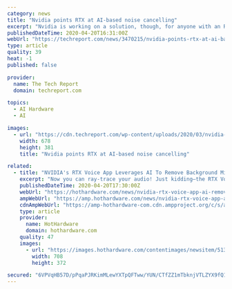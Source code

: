 ```yaml
---
category: news
title: "Nvidia points RTX at AI-based noise cancelling"
excerpt: "Nvidia is working on a solution, though, for anyone with an RTX GPU, called RTX Voice. Nvidia has released a new software plugin called Nvidia RTX Voice; it uses Nvidia RTX GPUs and the AI capabilities they offer to remove background noise from voice chat. Nvidia RTX Voice is beta software available for download from Nvidia right now at the ..."
publishedDateTime: 2020-04-20T16:31:00Z
webUrl: "https://techreport.com/news/3470215/nvidia-points-rtx-at-ai-based-noise-cancelling/"
type: article
quality: 39
heat: -1
published: false

provider:
  name: The Tech Report
  domain: techreport.com

topics:
  - AI Hardware
  - AI

images:
  - url: "https://cdn.techreport.com/wp-content/uploads/2020/03/nvidia-logo-gtc-canceled.jpg"
    width: 678
    height: 381
    title: "Nvidia points RTX at AI-based noise cancelling"

related:
  - title: "NVIDIA's RTX Voice App Leverages AI To Remove Background Mic Noise, Here's How To Enable It"
    excerpt: "Now you can ray-trace your audio! Just kidding—the RTX Voice app does not actually ray-trace anything, but it does leverage the AI capabilities of Turing to suppress background noise from your broadcasts. \"NVIDIA RTX Voice is a new plugin that leverages NVIDIA RTX GPUs and their AI capabilities to remove distracting background noise from your ..."
    publishedDateTime: 2020-04-20T17:30:00Z
    webUrl: "https://hothardware.com/news/nvidia-rtx-voice-app-ai-remove-background-mic-noise"
    ampWebUrl: "https://amp.hothardware.com/news/nvidia-rtx-voice-app-ai-remove-background-mic-noise"
    cdnAmpWebUrl: "https://amp-hothardware-com.cdn.ampproject.org/c/s/amp.hothardware.com/news/nvidia-rtx-voice-app-ai-remove-background-mic-noise"
    type: article
    provider:
      name: HotHardware
      domain: hothardware.com
    quality: 47
    images:
      - url: "https://images.hothardware.com/contentimages/newsitem/51398/content/Nvidia_RTX_Voice_App.jpg"
        width: 708
        height: 372

secured: "6VPVqHB57D/pPqaPJRKimMLewYXTpQFTww/YUN/CTfZZ1mTbknjVTLZYX9fQ1x8VpjFjHjzFLYtlNVIssgc/23z4bvFwVrfy1VG9L2+rEj6H0gf4y6g0g85dVX+tSXcmxzQav5FWJEsBm1mMR/jVxsLhUptzdp0BmOw4xAvdf6lRDQzcLoYMAatZ0Sop79/qXqo1jWt0CqsWce+GbA51ce5xj1sG0ob+6PPIGJcU1ztnxb8dmPcbP6JFfolUemOD2NQsaoeo/qu7PIqopgVcSSL5xyD8ASWiTJrdUEzqWDI5tFgQpYalkrXrQ7IkDVnwstGhk7WZQwzisXRJT06z6NIjokS98GV0CKpMBMut8u2P+ORh051rRNmuqtlhIKeQmLWweu4UjHYQrhQwJkwpny2M+DaQUrrvrX8YWgnwIdISxpDguoHPu5C33HV2orkvEnLjU6WSXDsFIQrLWyuvKL47Cg0gr1KBqiGVS8vTv44=;qDMsng4aXaUwfAJz0VONsQ=="
---
```


